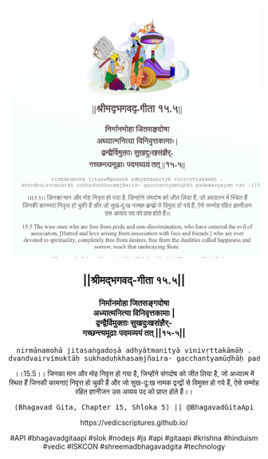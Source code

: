 <img src="../../asset/BG_15_5.png"/>
<center><h2>||श्रीमद्‍भगवद्‍-गीता १५.५||</h2>
<h3>निर्मानमोहा जितसङ्गदोषा<br/>अध्यात्मनित्या विनिवृत्तकामाः |<br/>द्वन्द्वैर्विमुक्ताः सुखदुःखसंज्ञैर्-<br/>गच्छन्त्यमूढाः पदमव्ययं तत् ||१५-५||</h3>
<pre>nirmānamohā jitasaṅgadoṣā adhyātmanityā vinivṛttakāmāḥ .<br/>dvandvairvimuktāḥ sukhaduḥkhasaṃjñaira- gacchantyamūḍhāḥ padamavyayaṃ tat ||15-5||</pre>
<p>।।15.5।। जिनका मान और मोह निवृत्त हो गया है, जिन्होंने संगदोष को जीत लिया है, जो अध्यात्म में स्थित हैं जिनकी कामनाएं निवृत्त हो चुकी हैं और जो सुख-दु:ख नामक द्वन्द्वों से विमुक्त हो गये हैं, ऐसे सम्मोह रहित ज्ञानीजन उस अव्यय पद को प्राप्त होते हैं।।</p>
<pre>(Bhagavad Gita, Chapter 15, Shloka 5) || @BhagavadGitaApi</pre><p>https://vedicscriptures.github.io/</p><p>#API #bhagavadgitaapi #slok #nodejs #js #api #gitaapi #krishna #hinduism #vedic #ISKCON #shreemadbhagavadgita #technology</p></center>